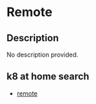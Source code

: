 # Remote

## Description

No description provided.

## k8 at home search

- [remote](https://nanne.dev/k8s-at-home-search/#/remote)
